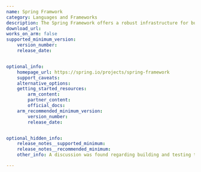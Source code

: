 ```yaml
---
name: Spring Framwork
category: Languages and Frameworks
description: The Spring Framework offers a robust infrastructure for building Java applications, leveraging cutting-edge techniques to drive development efficiency.
download_url: 
works_on_arm: false 
supported_minimum_version:
    version_number: 
    release_date: 


optional_info:
    homepage_url: https://spring.io/projects/spring-framework
    support_caveats:
    alternative_options: 
    getting_started_resources:
        arm_content: 
        partner_content: 
        official_docs: 
    arm_recommended_minimum_version:
        version_number: 
        release_date:


optional_hidden_info:
    release_notes__supported_minimum: 
    release_notes__recommended_minimum:
    other_info: A discussion was found regarding building and testing the Spring Framework on Linux ARM64, where the project's maintainer mentioned that official ARM64 support is not currently available. More details can be found [here](https://github.com/spring-projects/spring-framework/issues/26351)

---
```


